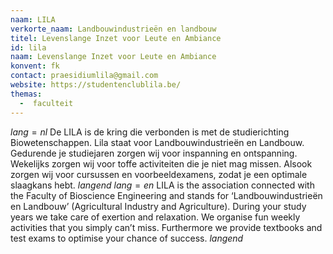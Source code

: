 ```yaml
---
naam: LILA
verkorte_naam: Landbouwindustrieën en landbouw
titel: Levenslange Inzet voor Leute en Ambiance
id: lila
naam: Levenslange Inzet voor Leute en Ambiance
konvent: fk
contact: praesidiumlila@gmail.com
website: https://studentenclublila.be/
themas:
  -  faculteit
---
```


$lang=nl$ 
De LILA is de kring die verbonden is met de studierichting Biowetenschappen. Lila staat voor Landbouwindustrieën en Landbouw. Gedurende je studiejaren zorgen wij voor inspanning en ontspanning. Wekelijks zorgen wij voor toffe activiteiten die je niet mag missen. Alsook zorgen wij voor cursussen en voorbeeldexamens, zodat je een optimale slaagkans hebt. 
$langend$ 
$lang=en$ 
LILA is the association connected with the Faculty of Bioscience Engineering and stands for ‘Landbouwindustrieën en Landbouw’ (Agricultural Industry and Agriculture). During your study years we take care of exertion and relaxation. We organise fun weekly activities that you simply can’t miss. Furthermore we provide textbooks and test exams to optimise your chance of success. 
$langend$
